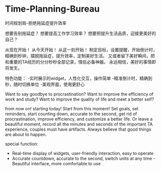 # Time-Planning-Bureau
时间规划局-拒绝拖延症提升效率


想要告别拖延症？
想要提高工作学习效率？
想要把提升生活品质，迎接更美好的自己？

从现在开始！
从今天开始！
从这一刻开始！
制定目标，设置提醒，开始倒计时，精确到秒钟，摆脱拖延症，提升效率，定制美好生活。
又或者留下美好瞬间，把和重要的TA经历的分分秒秒全部记录，情侣必备神器。
永远相信，美好的事情即将发生。

特色功能：
-实时展示的widget，人性化交互，操作简单
-精准倒计时，精确到秒，随时切换单位
-美观界面，使用更舒心

Want to say goodbye to procrastination?
Want to improve the efficiency of work and study?
Want to improve the quality of life and meet a better self?

from now on!
starting today!
Start from this moment!
Set goals, set reminders, start counting down, accurate to the second, get rid of procrastination, improve efficiency, and customize a better life.
Or leave a beautiful moment, record all the minutes and seconds of the important TA experience, couples must have artifacts.
Always believe that good things are about to happen.

special function:
- Real-time display of widgets, user-friendly interaction, easy to operate
- Accurate countdown, accurate to the second, switch units at any time
-Beautiful interface, more comfortable to use
